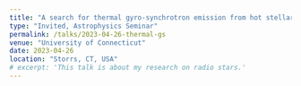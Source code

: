```yaml
---
title: "A search for thermal gyro-synchrotron emission from hot stellar coronae"
type: "Invited, Astrophysics Seminar"
permalink: /talks/2023-04-26-thermal-gs
venue: "University of Connecticut"
date: 2023-04-26
location: "Storrs, CT, USA"
# excerpt: 'This talk is about my research on radio stars.'
---
```

